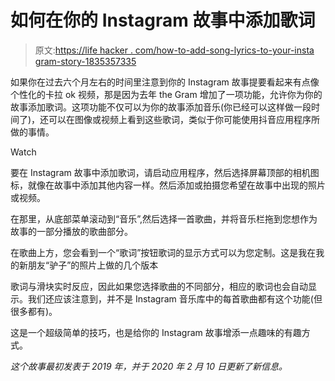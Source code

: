 # 如何在你的 Instagram 故事中添加歌词

> 原文:[https://life hacker . com/how-to-add-song-lyrics-to-your-insta gram-story-1835357335](https://lifehacker.com/how-to-add-song-lyrics-to-your-instagram-story-1835357335)

如果你在过去六个月左右的时间里注意到你的 Instagram 故事提要看起来有点像个性化的卡拉 ok 视频，那是因为去年 the Gram 增加了一项功能，允许你为你的故事添加歌词。这项功能不仅可以为你的故事添加音乐(你已经可以这样做一段时间了)，还可以在图像或视频上看到这些歌词，类似于你可能使用抖音应用程序所做的事情。

Watch

要在 Instagram 故事中添加歌词，请启动应用程序，然后选择屏幕顶部的相机图标，就像在故事中添加其他内容一样。然后添加或拍摄您希望在故事中出现的照片或视频。

在那里，从底部菜单滚动到“音乐”,然后选择一首歌曲，并将音乐栏拖到您想作为故事的一部分播放的歌曲部分。

在歌曲上方，您会看到一个“歌词”按钮歌词的显示方式可以为您定制。这是我在我的新朋友“驴子”的照片上做的几个版本

歌词与滑块实时反应，因此如果您选择歌曲的不同部分，相应的歌词也会自动显示。我们还应该注意到，并不是 Instagram 音乐库中的每首歌曲都有这个功能(但很多都有)。

这是一个超级简单的技巧，也是给你的 Instagram 故事增添一点趣味的有趣方式。

*这个故事最初发表于 2019 年，并于 2020 年 2 月 10 日更新了新信息。*
